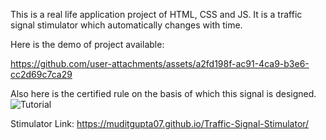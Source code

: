 This is a real life application project of HTML, CSS and JS. It is a traffic signal stimulator which automatically changes with time.

Here is the demo of project available:


https://github.com/user-attachments/assets/a2fd198f-ac91-4ca9-b3e6-cc2d69c7ca29

Also here is the certified rule on the basis of which this signal is designed.
![Tutorial](https://github.com/user-attachments/assets/4a9556da-641b-46ad-a504-90815c050973)


Stimulator Link:  https://muditgupta07.github.io/Traffic-Signal-Stimulator/
